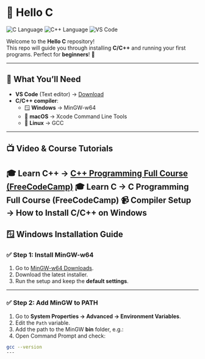 # 👋 Hello C

![C Language](https://img.shields.io/badge/C-00599C?logo=c&logoColor=white&style=for-the-badge)
![C++ Language](https://img.shields.io/badge/C++-00599C?logo=cplusplus&logoColor=white&style=for-the-badge)
![VS Code](https://img.shields.io/badge/VS%20Code-007ACC?logo=visualstudiocode&logoColor=white&style=for-the-badge)

Welcome to the **Hello C** repository!  
This repo will guide you through installing **C/C++** and running your first programs. Perfect for **beginners**! 🚀

---

## 🧰 What You’ll Need
- **VS Code** (Text editor) → [Download](https://code.visualstudio.com/)
- **C/C++ compiler**:
  - 🪟 **Windows** → MinGW-w64
  - 🍎 **macOS** → Xcode Command Line Tools
  - 🐧 **Linux** → GCC

---

## 📺 Video & Course Tutorials

🎓 Learn C++ → <a href = "https://www.classcentral.com/classroom/freecodecamp-object-oriented-programming-oop-in-c-course-104967">C++ Programming Full Course (FreeCodeCamp)</a>
🎓 Learn C → <a herf = "https://www.classcentral.com/classroom/freecodecamp-c-programming-tutorial-for-beginners-57870">C Programming Full Course (FreeCodeCamp)</a>
📹 Compiler Setup → <a herf = "https://www.youtube.com/watch?v=1PBD5qFWdq8&t=68s">How to Install C/C++ on Windows</a>
---

## 🪟 Windows Installation Guide

### ✅ Step 1: Install MinGW-w64
1. Go to [MinGW-w64 Downloads](https://www.mingw-w64.org/downloads/).
2. Download the latest installer.
3. Run the setup and keep the **default settings**.

---

### ✅ Step 2: Add MinGW to PATH
1. Go to **System Properties → Advanced → Environment Variables**.
2. Edit the `Path` variable.
3. Add the path to the MinGW **bin** folder, e.g.:
4. Open Command Prompt and check:
```bash
gcc --version
---


